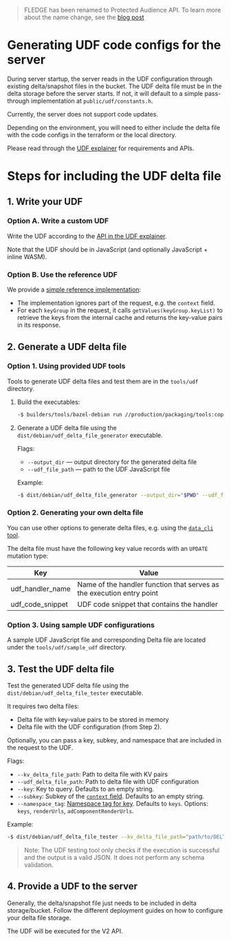 > FLEDGE has been renamed to Protected Audience API. To learn more about the name change, see the
> [blog post](https://privacysandbox.com/intl/en_us/news/protected-audience-api-our-new-name-for-fledge)

# Generating UDF code configs for the server

During server startup, the server reads in the UDF configuration through existing delta/snapshot
files in the bucket. The UDF delta file must be in the delta storage before the server starts. If
not, it will default to a simple pass-through implementation at `public/udf/constants.h`.

Currently, the server does not support code updates.

Depending on the environment, you will need to either include the delta file with the code configs
in the terraform or the local directory.

Please read through the
[UDF explainer](https://github.com/privacysandbox/fledge-docs/blob/main/key_value_user_defined_functions.md#keyvalue-service-user-defined-functions-udfs)
for requirements and APIs.

# Steps for including the UDF delta file

## 1. Write your UDF

### Option A. Write a custom UDF

Write the UDF according to the
[API in the UDF explainer](https://github.com/privacysandbox/fledge-docs/blob/main/key_value_user_defined_functions.md#apis).

Note that the UDF should be in JavaScript (and optionally JavaScript + inline WASM).

### Option B. Use the reference UDF

We provide a [simple reference implementation](tools/udf/udf.js):

-   The implementation ignores part of the request, e.g. the `context` field.
-   For each `keyGroup` in the request, it calls `getValues(keyGroup.keyList)` to retrieve the keys
    from the internal cache and returns the key-value pairs in its response.

## 2. Generate a UDF delta file

### Option 1. Using provided UDF tools

Tools to generate UDF delta files and test them are in the `tools/udf` directory.

1. Build the executables:

    ```sh
    -$ builders/tools/bazel-debian run //production/packaging/tools:copy_to_dist_udf
    ```

2. Generate a UDF delta file using the `dist/debian/udf_delta_file_generator` executable.

    Flags:

    - `--output_dir` &mdash; output directory for the generated delta file
    - `--udf_file_path` &mdash; path to the UDF JavaScript file

    Example:

    ```sh
    -$ dist/debian/udf_delta_file_generator --output_dir="$PWD" --udf_file_path="path/to/my/udf/udf.js"
    ```

### Option 2. Generating your own delta file

You can use other options to generate delta files, e.g. using the
[`data_cli` tool](./loading_data.md).

The delta file must have the following key value records with an `UPDATE` mutation type:

| Key              | Value                                                                 |
| ---------------- | --------------------------------------------------------------------- |
| udf_handler_name | Name of the handler function that serves as the execution entry point |
| udf_code_snippet | UDF code snippet that contains the handler                            |

### Option 3. Using sample UDF configurations

A sample UDF JavaScript file and corresponding Delta file are located under the
`tools/udf/sample_udf` directory.

## 3. Test the UDF delta file

Test the generated UDF delta file using the `dist/debian/udf_delta_file_tester` executable.

It requires two delta files:

-   Delta file with key-value pairs to be stored in memory
-   Delta file with the UDF configuration (from Step 2).

Optionally, you can pass a key, subkey, and namespace that are included in the request to the UDF.

Flags:

-   `--kv_delta_file_path`: Path to delta file with KV pairs
-   `--udf_delta_file_path`: Path to delta file with UDF configuration
-   `--key`: Key to query. Defaults to an empty string.
-   `--subkey`: Subkey of the
    [`context` field](https://github.com/WICG/turtledove/blob/main/FLEDGE_Key_Value_Server_API.md#schema-of-the-request).
    Defaults to an empty string.
-   `--namespace_tag`:
    [Namespace tag for key](https://github.com/WICG/turtledove/blob/main/FLEDGE_Key_Value_Server_API.md#available-tags).
    Defaults to `keys`. Options: `keys`, `renderUrls`, `adComponentRenderUrls`.

Example:

```sh
-$ dist/debian/udf_delta_file_tester --kv_delta_file_path="path/to/DELTA_WITH_KEYS" --udf_delta_file_path="path/to/DELTA_WITH_UDF" --key="my_test_key"
```

> Note: The UDF testing tool only checks if the execution is successful and the output is a valid
> JSON. It does not perform any schema validation.

## 4. Provide a UDF to the server

Generally, the delta/snapshot file just needs to be included in delta storage/bucket. Follow the
different deployment guides on how to configure your delta file storage.

The UDF will be executed for the V2 API.
